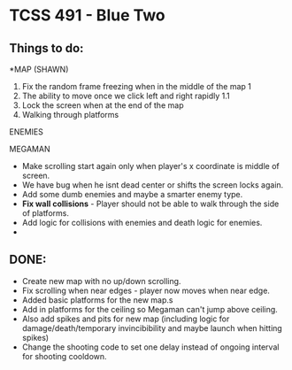TCSS 491 - Blue Two
==========================
Things to do:
-----------------------
*MAP (SHAWN)
1. Fix the random frame freezing when in the middle of the map 1
  1. The ability to move once we click left and right rapidly 1.1
2. Lock the screen when at the end of the map
3. Walking through platforms 

ENEMIES

MEGAMAN



* Make scrolling start again only when player's x coordinate is middle of screen.
* We have bug when he isnt dead center or shifts the screen locks again. 
* Add some dumb enemies and maybe a smarter enemy type. 
* **Fix wall collisions** - Player should not be able to walk through the side of platforms.
* Add logic for collisions with enemies and death logic for enemies. 
* 



DONE: 
------------------------
* Create new map with no up/down scrolling.
* Fix scrolling when near edges - player now moves when near edge.
* Added basic platforms for the new map.s
* Add in platforms for the ceiling so Megaman can't jump above ceiling.
* Also add spikes and pits for new map (including logic for damage/death/temporary invincibibility and maybe launch when hitting spikes)
* Change the shooting code to set one delay instead of ongoing interval for shooting cooldown. 

